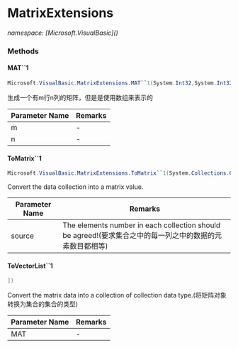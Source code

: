 ﻿# MatrixExtensions
_namespace: [Microsoft.VisualBasic](<a href="#" onClick="load('/docs/Microsoft.VisualBasic/index.md')"></a>)_





### Methods

#### MAT``1
```csharp
Microsoft.VisualBasic.MatrixExtensions.MAT``1(System.Int32,System.Int32)
```
生成一个有m行n列的矩阵，但是是使用数组来表示的

|Parameter Name|Remarks|
|--------------|-------|
|m|-|
|n|-|


#### ToMatrix``1
```csharp
Microsoft.VisualBasic.MatrixExtensions.ToMatrix``1(System.Collections.Generic.IEnumerable{System.Collections.Generic.IEnumerable{``0}})
```
Convert the data collection into a matrix value.

|Parameter Name|Remarks|
|--------------|-------|
|source|The elements number in each collection should be agreed!(要求集合之中的每一列之中的数据的元素数目都相等)|


#### ToVectorList``1
```csharp
])
```
Convert the matrix data into a collection of collection data type.(将矩阵对象转换为集合的集合的类型)

|Parameter Name|Remarks|
|--------------|-------|
|MAT|-|




